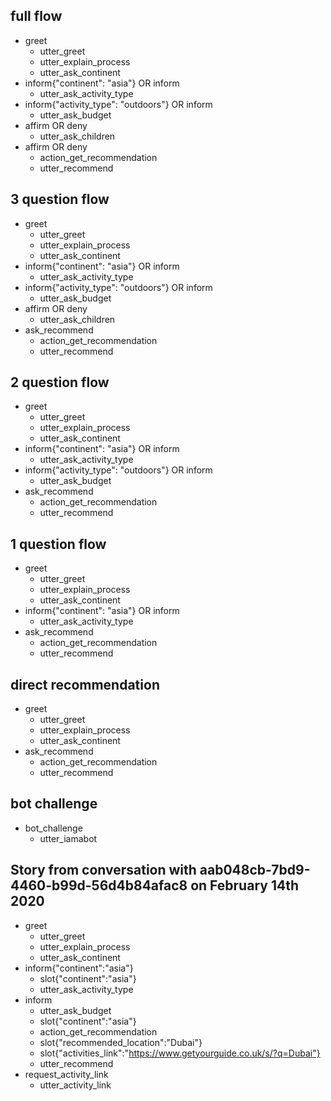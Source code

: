 ## full flow
* greet
  - utter_greet
  - utter_explain_process
  - utter_ask_continent
* inform{"continent": "asia"} OR inform
  - utter_ask_activity_type
* inform{"activity_type": "outdoors"} OR inform
  - utter_ask_budget
* affirm OR deny
  - utter_ask_children
* affirm OR deny
  - action_get_recommendation
  - utter_recommend

## 3 question flow
* greet
  - utter_greet
  - utter_explain_process
  - utter_ask_continent
* inform{"continent": "asia"} OR inform
  - utter_ask_activity_type
* inform{"activity_type": "outdoors"} OR inform
  - utter_ask_budget
* affirm OR deny
  - utter_ask_children
* ask_recommend
  - action_get_recommendation
  - utter_recommend

## 2 question flow
* greet
  - utter_greet
  - utter_explain_process
  - utter_ask_continent
* inform{"continent": "asia"} OR inform
  - utter_ask_activity_type
* inform{"activity_type": "outdoors"} OR inform
  - utter_ask_budget
* ask_recommend
  - action_get_recommendation
  - utter_recommend

## 1 question flow
* greet
  - utter_greet
  - utter_explain_process
  - utter_ask_continent
* inform{"continent": "asia"} OR inform
  - utter_ask_activity_type
* ask_recommend
  - action_get_recommendation
  - utter_recommend

## direct recommendation
* greet
  - utter_greet
  - utter_explain_process
  - utter_ask_continent
* ask_recommend
  - action_get_recommendation
  - utter_recommend

## bot challenge
* bot_challenge
  - utter_iamabot

## Story from conversation with aab048cb-7bd9-4460-b99d-56d4b84afac8 on February 14th 2020

* greet
    - utter_greet
    - utter_explain_process
    - utter_ask_continent
* inform{"continent":"asia"}
    - slot{"continent":"asia"}
    - utter_ask_activity_type
* inform
    - utter_ask_budget
    - slot{"continent":"asia"}
    - action_get_recommendation
    - slot{"recommended_location":"Dubai"}
    - slot{"activities_link":"https://www.getyourguide.co.uk/s/?q=Dubai"}
    - utter_recommend
* request_activity_link
    - utter_activity_link
